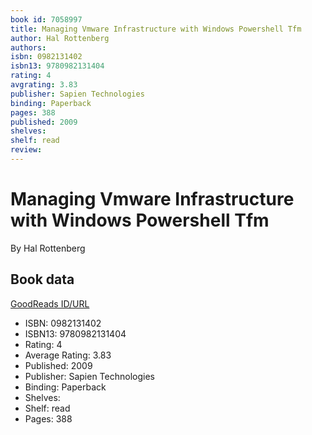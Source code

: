 ```yaml
---
book id: 7058997
title: Managing Vmware Infrastructure with Windows Powershell Tfm
author: Hal Rottenberg
authors: 
isbn: 0982131402
isbn13: 9780982131404
rating: 4
avgrating: 3.83
publisher: Sapien Technologies
binding: Paperback
pages: 388
published: 2009
shelves: 
shelf: read
review: 
---
```


# Managing Vmware Infrastructure with Windows Powershell Tfm

By Hal Rottenberg

## Book data

[GoodReads ID/URL](https://www.goodreads.com/book/show/7058997)

- ISBN: 0982131402
- ISBN13: 9780982131404
- Rating: 4
- Average Rating: 3.83
- Published: 2009
- Publisher: Sapien Technologies
- Binding: Paperback
- Shelves: 
- Shelf: read
- Pages: 388

